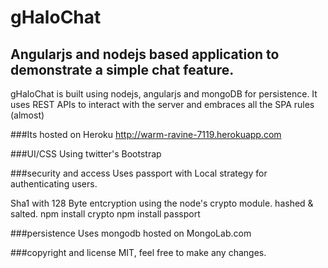 gHaloChat
=============

Angularjs and nodejs based application to demonstrate a simple chat feature.
---------------
gHaloChat is built using nodejs, angularjs and mongoDB for persistence.
It uses REST APIs to interact with the server and embraces all the SPA rules (almost)

###Its hosted on Heroku
    http://warm-ravine-7119.herokuapp.com
    
###UI/CSS
    Using twitter's Bootstrap
    

###security and access
Uses passport with Local strategy for authenticating users.

Sha1 with 128 Byte entcryption using the node's crypto module. hashed & salted.
    npm install crypto
    npm install passport

###persistence
Uses mongodb hosted on MongoLab.com

###copyright and license
    MIT, feel free to make any changes.
    


